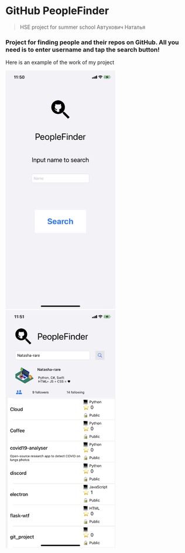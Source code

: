 # GitHub PeopleFinder
 >HSE project for summer school
 > Автухович Наталья 

### Project for finding people and their repos on GitHub. All you need is to enter username and tap the search button!  

Here is an example of the work of my project 

<img src="https://github.com/Natasha-rare/GitHub-PeopleFinder/blob/main/images/first_screen.PNG" width="300px" title="Main page"/> <img src="images/second_screen.PNG" width="300px" title="Page with repo"/>  
